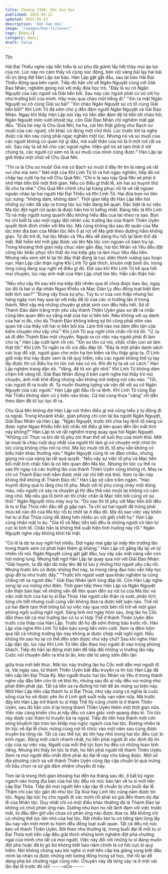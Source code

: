 ```yaml
---
title: Chương 2198: Xôn Xao Hai
published: 2025-05-22
updated: 2025-05-22
description: 'Xôn Xao Hai'
image: '/images/han-li/cover/'
tags: [HanLi]
category: HanLi
draft: false
---
```


Tộc

Hải Đại Thiếu nghe vậy liền hiểu là sư phụ đã giành lấy hết thảy
mọi áp lực của nó. Lúc này nó cảm thấy vô cùng xúc động, bèn
vội vàng bái lạy hai bái rồi im lặng đợi Hàn Lập sai bảo.
Hàn Lập gật gật đầu, sau lại bảo Hải Đại Thiếu đứng qua bên
cạnh. Tiếp đó hắn chỉ về Ngân Nguyệt cùng với Giải Đạo Nhân,
nghiêm giọng nói với mấy đứa học trò.
"Đây là sư cô Ngân Nguyệt của các ngươi và Giải tiền bối. Sau
này các ngươi phải cư sử với họ như trưởng bối của mình. Hãy
mau qua chào một tiếng đi."
"Xin ra mặt Ngân Nguyệt sư cô cùng Giải sư bá!"
"Xin chào Ngân Nguyệt sư cô tổ cùng Giải tiền bối!"
Khí Linh Tử đã sớm chú ý đến đám người Ngân Nguyệt và Gải
Đạo Nhân. Ngay khi thấy Hàn Lập nói vậy nó liền dẫn đám đệ tử
tiến tới chào hỏi.
Ngân Nguyệt mỉm vười khoát tay, còn Giải Đạo Nhân chỉ nghiêm
mặt gật đầu.
"Đứa bé này là Chu Quả Nhi, ha ha, cái tên thật giống như Bạch
sư muội của các ngươi, chỉ khác có đúng một chữ thôi. Lúc trước
khi ta nghe được cái tên này cũng phải ngạc nghiên một lúc.
Nhưng nó và sư muội của các ngươi không có quan hệ gì đâu,
mà xuất thân của nó là ở một nơi rất xa xôi. Sau này ta sẽ kể cho
các ngươi nghe. Hiện giờ nó sẽ tạm thời ở với chúng ta, các ngươi
cứ xem nó là sư muội của mình cũng được." Hàn Lập lại giới thiệu
một chút về Chu Quả Nhi.

"Thì ra là Chu sư muội! Giá mà có Bạch sư muội ở đây thì tin là
nàng sẽ rất vui cho mà xem." Nét mặt của Khí Linh Tử tỏ ra hơi
ngạc nghiên, tiếp đó nó chắp tay cười ha ha với Chu Quả Nhi.
"Chỉ e là sau này Quả Nhi sẽ phải ở nhờ Hàn tiền bối một thời
gian. Nếu có điều gì thất lễ, xin hai sư huynh thứ lỗi cho ta nhé."
Chu Quả Nhi chỉnh chu lại trang phục rồi tỏ vẻ rất ngoan ngoãn
chào lại hai người Hải Đại Thiếu và Khí Linh Tử.
Hai đứa bọn nó liên tục xưng: "không dám, không dám".
Thời gian tiếp đó Hàn Lập liền hỏi những sự việc đã sảy ra trong
tộc lúc hắn đang bế quan.
Đặc biệt là sự việc Ma tộc đột ngột rút quân là được hắn hỏi kĩ
lưỡng nhất.
Đáng tiếc là Khí Linh Tử và mấy người xung quanh đều không
hiểu đầu cua tai nheo ra sao.
Bọn họ chỉ biết là vào một ngày đột nhiên các trưởng lão của
thành Thiên Uyên quyết định đình chiến với Ma tộc. Mà cũng
không lâu sau đó quân của Ma tộc trên địa bàn của Nhân tộc liền
ồ ạt rút về Ma giới theo đường hầm không gian.
Từ đó trở đi, hai tộc Nhân và Yêu đều dễ dàng thu hồi lại lãnh thổ
đã mất. Rất hiếm khi mới gặp được vài tên Ma tộc còn ngoan cố
bám trụ lại.
Trong khoảng thời gian mấy chục năm gần đây, hai tộc Nhân và
Yêu đều đặt công tác khắc phục tổn thất do ma kiếp gây ra làm
mục tiêu đầu tiên. Nhưng nếu xem xét kĩ lại thì đây thật đúng là
cục diện thịnh vượng sau hoạn nạn.
Hàn Lập cẩn thận nghe Khí Linh Tử giải thích, khuôn mặt bình ổn,
trong lòng cũng đang suy nghĩ về điều gì đó.
Đợi sau khi Khí Linh Tử kể qua hết mọi chuyện, lúc này ánh mắt
của Hàn Lập chợt lóe lên. Hắn cẩn thận hỏi:

"Nếu như vậy thì sau khi ma kiệp đột nhiên qua đi chưa được bao
lâu, ngay lúc đó là hai vị đại nhân Ngao Khiếu và Mạc Giản Ly
đều đồng loạt biệt tăm biệt tích sao?"
"Đúng vậy thưa sư phụ. Tuy tu vi của con thấp nhưng lúc hàng
ngày con hay qua lại với mấy đệ tử của các vị trưởng lão ở trong
thành. Nhờ vậy mà những chuyện gì phát sinh con đều hiểu hết.
Sở dĩ Thánh Đảo dám trắng trợn yêu cầu thành Thiên Uyên giao
sư đệ ra chắc cũng liên quan đến sự vắng mặt của hai vị tiền bối.
Nếu không với uy danh của hai vị đó, cho dù Thánh Đảo không
kiêng sợ thì cũng phải nhìn vào quan hệ của thầy với hai vị tiền
bối kia. Làm thế nào mà dám đến tận cửa kiếm chuyện như vậy
chứ." Khi Linh Tử suy nghĩ chín chắn rồi trả lời.
"Ừ, ta sẽ đi đến Thánh Đảo một chuyến. Ngoài ra có việc này
ngươi phải đi làm cho ta." Hàn Lập cười lạnh rồi nói.
"Xin sư tôn cứ nói, chắc chắn con sẽ làm thật tốt." Khí Linh Tử
ngẩn ra rồi cúi đầu đáp lời.
"Đây là một phần danh sách các loại đồ vật, ngươi giao cho môn
hạ tìm kiếm và thu thập giúp ta. Ở Linh giới mấy thứ này được
xem là rất quý hiếm, nếu các ngươi không thể tự tay lấy được thì
cứ điều tra tin tức nơi nào có nó. Khi đó tự ta sẽ có cách." Hàn
Lập nghêm trang dặn dò.
"Vâng, đệ tử xin ghi nhớ." Khí Linh Tử không dám chậm trễ vâng
lời.
Giải Đạo Nhân đứng ở bên cạnh nghe hai thầy trò nói chuyện,
ánh mắt khẽ động nhưng vẫn không mở miệng nói câu nào.
"Tốt, các ngươi đi ra trước đi. Ta muốn thương lượng vài vấn đề
với sư cô Ngân Nguyệt của các ngươi." Hàn Lập gật đầu rồi ra
lệnh.
Khí Linh Tử cùng Đại Hải Thiếu không dám có ý kiến nào khác.
Cả hài cùng thưa "vâng" rồi dẫn theo đám đệ tử lục tục đi ra.

Chu Quả Nhi không đợi Hàn Lập nói thêm điều gì mà cũng hiểu ý
tự động đi ra ngoài.
Trong khoảnh khắc, gian phòng chỉ còn lại ba người Ngân
Nguyệt, Giải Đạo Nhân và Hàn Lập.
"Ngân Nguyệt, trước khi chia tay lệnh tổ nàng có được nghe Ngao
Khiếu tiền bối nhắc tới điều gì liên quan đến lần mất tích này
không?" Hàn Lập tỏ vẻ rất nghiêm trọng quay qua hỏi Ngân
Nguyệt.
"Không có! Thực ra khi đó tổ phụ chỉ than thở về tuổi thọ của
mình thôi. Mới lại muội là cháu ruột duy nhất của người thì làm gì
có chuyện một chút tin tức cũng không chịu nói ra chứ. Mà lúc
muội rời đi, tổ phụ vẫn không có biểu hiện khác thường nào."
Ngân Nguyệt cũng tỏ vẻ đăm chiêu, nhưng giọng nói của nàng lại
rất quả quyết.
"Nếu vậy sự việc tổ phụ và Mạc tiền bối mất tích chắc hẳn là có
liên quan đến Ma tộc. Nhưng tin tức cụ thể ra sao thì ngay cả các
trưởng lão của thành Thiên Uyên cũng không rõ. May ra chỉ có
Thánh Đảo mới nắm được một vài chi tiết mà thôi. Xem ra lần này
không thể không đi Thánh Đảo rồi." Hàn Lập sờ cằm trầm ngâm.
"Hàn huynh đừng quá lo lắng cho tổ phụ. Muội với tổ phụ cùng
chảy một dòng máu, nếu người có sảy ra chuyện gì thì đâu thể
nào muội lại không có cảm ứng chứ. Mà nếu gia tổ bình an thì
chắc chắn là Mạc tiền bối cũng vô sự thôi." Ngân Nguyệt nhíu
mày suy tư.
"Dù sao thì tổ phụ với Mạc tiền bối đều là tu sĩ Đại Thừa nên đâu
dễ gì gặp nạn. Ta chỉ sợ hai người đã trúng phải mưu kế nào đó
của Ma tộc rồi bị nhốt lại ở đâu đó. Mà dù sao việc vây khốn hai tu
sĩ Đại Thừa cũng dễ dàng hơn nhiều so với giết chết họ." Hàn Lập
cũng nhăn mặt lo âu.
"Gia tổ và Mạc tiền bối đều là những người có tâm tư cực kì tinh
tế. Chắc hẳn là không thể xuất hiện tình huống này rồi." Ngân
Nguyệt nghe vậy không khỏi tái mặt.

"Có lẽ là do ta suy nghĩ hơi nhiều. Đợi ngày mai gặp lại mấy tên
trưởng lão trong thành xem có phát hiện thêm gì không." Hàn Lập
cố gắng lấy lại vẻ tự nhiên rồi nói.
Ngân Nguyệt cũng gật gật đầu, tuy vậy sắc mặt nàng vẫn còn hơi
mông lung.
Nhưng bất ngờ Hàn Lập lại quay qua nói với Giải Đạo Nhân:
"Giải huynh, ta đã dặn dò mấy tên đệ tử lưu ý những thứ ngươi
yêu cầu rồi. Nhưng trước khi có được những thứ này, ta mong
rằng đạo hữu vẫn tiếp tục giúp đỡ ta như trước đây."
"Trước khi ngươi vượt qua khảo nghiệm ta cũng chẳng rời xa
ngươi đâu." Giải Đạo Nhân lạnh lùng đáp lời. Còn Hàn Lập nghe
xong lại vui mừng như điên.
Thời gian tiếp theo Hàn Lập và Ngân Nguyệt cẩn thận bàn bạc về
những vấn đề liên quan đến sự rút lui của Ma tộc và việc mất tích
của hai tu sĩ Đại Thừa. Hai ngươi cẩn thận rà xoát, phân tích từng
chi tiết nhưng cuối cùng vẫn không đưa ra được kết luận nào.
Thế rồi cả hai đành tạm thời bông bỏ sự việc này qua một bên rồi
trở về một gian phòng ngồi xuống nghỉ ngơi.
Sáng tinh mơ ngày hôm sau, ông lão họ Cốc dẫn theo tất cả mọi
trưởng lão có tu vi Hợp Thể ở thành Thiên Uyên đến trước cửa
tháp của Hàn Lập. Trước đó họ đã sớm thông báo trước rồi.
Hàn Lập vừa nghe Khí Linh Tử bẩm báo xong liền mỉm cười.
Xem ra đêm hôm qua tất cả những trưởng lão này không ai được
chợp mắt nghỉ ngơi. Nếu không thì sao họ lại có thể đến sớm
được như vậy chứ?
Sau khi nghe Hàn Lập dặn dò, lúc này Khí Linh Tử liền dẫn theo
mọi người đi vào trong phòng khách. Tiếp đó hắn lại đứng một
bên để tiếp đãi những vị trưởng lão này.
Cuộc nói chuyện diễn ra khá bí ẩn, kéo dài từ sáng sớm đến tận

giữa trưa mới kết thúc. Mãi lúc này trưởng lão họ Cốc mới dẫn
mọi người đi ra.
Vài ngày sau, từ thành Thiên Uyên bắt đầu truyền ra tin tức Hàn
Lập đã tiến cấp lên Đại Thừa Kỳ.
Mọi người thuộc hai tộc Nhân và Yêu ở trong thành nghe vậy đầu
tiên còn tỏ vẻ khó tin, nhưng sau đó ai nấy đều vui mừng như
phát điên phát dại. Tất cả liền ùa ra đường hò hét để ăn mừng sự
kiện này.
Nhờ Hàn Lập tiến cấp thành tu sĩ Đại Thừa, như vậy cũng có
nghĩa là cuộc sống của họ sẽ được yên ổn ở Linh giới suốt mấy
vạn năm nữa.
Mà trước đây khi Hàn Lập trở thành tu sĩ Hợp Thể Kỳ cũng chính
là ở thành Thiên Uyên, sau đó hắn còn ở lại trong thành Thiên
Uyên thêm một thời gian nữa. Việc này càng khiến cho ai nấy đều
có cảm giác vinh quang diệu kì.
Tin tức này được các thám tử truyền bá ra ngoài. Tiếp đó liền hóa
thành một cơn sóng khuếch tán tràn lan khắp mọi ngóc ngách của
hai tộc.
Đương nhiên là tin tức về đại lễ chúc mừng cùng nơi tổ chức vào
một năm sau cũng được truyền bá rộng rãi.
Tất cả các thế lực dù lớn hay nhỏ trong hai tộc đều cực kì kinh
ngạc. Bằng một cách nhanh nhất, họ liền phái người đi xác định
độ tin cậy của sự việc này.
Người của mỗi thế lực bọn họ đều có những toan tính riêng.
Nhưng khi thấy tin tức là thật, họ liền phái người tới thành Thiên
Uyên. Xem ra mọi người đều nhất định phải dự đại lễ này cho
bằng được.
Một số địa phương cách xa với thành Thiên Uyên cũng lập cập
chuẩn bị quà mừng rồi bầu chọn ra sứ giả đảm nhiệm chuyến đi
này.

Tóm lại là trong thời gian khoảng hai đến ba tháng sau đó, ở bất
kỳ ngóc ngách nào trong địa bàn của hai tộc đều nô nức bàn tán
về tu si mới tiến cấp Đại Thừa. Tiếp đó mọi người liền cấp rập đi
chuẩn bị cho buổi đại lễ.
Thậm chí các tộc gần đó như tộc Dạ Xoa hay Linh tộc cũng nắm
được tin tức. Ngay lập tức họ cho người đi xác minh rồi phái sứ
giả đến tham dự đại lễ của Nhân tộc.
Duy nhất chỉ có một điều khác thường đó là Thánh Đảo lại không
có chút phản ứng nào. Dường như bọn họ rất lãnh đạm với việc
trước mắt, từ đầu đến giờ vẫn chưa có phản ứng nào được đưa
ra.
Mà không chỉ có những thế lực lớn nhỏ của hai tộc. Rất nhiều tán
tu có tiếng tăm lừng lẫy lâu nay vẫn một mình tu hành đều đồng
loạt xuất quan. Tất cả đều nô nức kéo về thành Thiên Uyên.
Bởi theo như thường lệ, trong buổi đại lễ mỗi tu sĩ Đại Thừa mới
tiến cấp đều giải thích những kinh nghiệm đột phá chướng ngại
của mình cho tất cả mọi người. Việc này đối với những tu sĩ đang
muốn đột phá hoặc đã bị gò bó không biết bao năm chính là cơ
hội cực kì quý hiếm.
Nói không chừng sau khi nghe vị mới tiến cấp kia giảng xong biết
đâu mình lại nhận ra được những nét tương đồng trong sở học,
thế rồi lại dễ dàng phá bỏ chướng ngại cũng nên.
Chuyện này đã từng sảy ra ở một vài lần đại lễ trước đó rồi!
------oOo------
